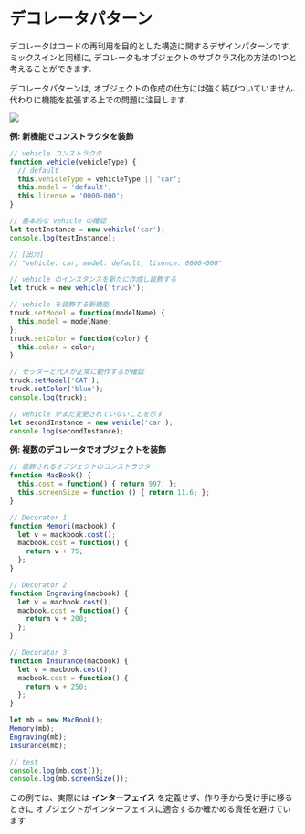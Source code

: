 # デコレータパターン

デコレータはコードの再利用を目的とした構造に関するデザインパターンです.   
ミックスインと同様に, デコレータもオブジェクトのサブクラス化の方法の1つと考えることができます.

デコレータパターンは, オブジェクトの作成の仕方には強く結びついていません. 代わりに機能を拡張する上での問題に注目します.

<img src="https://www.safaribooksonline.com/library/view/learning-javascript-design/9781449334840/httpatomoreillycomsourceoreillyimages1326902.png"/>

__例: 新機能でコンストラクタを装飾__

```js
// vehicle コンストラクタ
function vehicle(vehicleType) {
  // default
  this.vehicleType = vehicleType || 'car';
  this.model = 'default';
  this.license = '0000-000';
}

// 基本的な vehicle の確認
let testInstance = new vehicle('car');
console.log(testInstance);

// [出力]
// "vehicle: car, model: default, lisence: 0000-000"

// vehicle のインスタンスを新たに作成し装飾する
let truck = new vehicle('truck');

// vehicle を装飾する新機能
truck.setModel = function(modelName) {
  this.model = modelName;
};
truck.setColor = function(color) {
  this.color = color;
}

// セッターと代入が正常に動作するか確認
truck.setModel('CAT');
truck.setColor('blue');
console.log(truck);

// vehicle がまだ変更されていないことを示す
let secondInstance = new vehicle('car');
console.log(secondInstance);
```

__例: 複数のデコレータでオブジェクトを装飾__

```js
// 装飾されるオブジェクトのコンストラクタ
function MacBook() {
  this.cost = function() { return 997; };
  this.screenSize = function () { return 11.6; };
}

// Decorator 1
function Memori(macbook) {
  let v = mackbook.cost();
  macbook.cost = function() {
    return v + 75;
  };
}

// Decorator 2
function Engraving(macbook) {
  let v = macbook.cost();
  macbook.cost = function() {
    return v + 200;
  };
}

// Decorator 3
function Insurance(macbook) {
  let v = macbook.cost();
  macbook.cost = function() {
    return v + 250;
  };
}

let mb = new MacBook();
Memory(mb);
Engraving(mb);
Insurance(mb);

// test
console.log(mb.cost());
console.log(mb.screenSize());
```

この例では、実際には __インターフェイス__ を定義せず、作り手から受け手に移るときに
オブジェクトがインターフェイスに適合するか確かめる責任を避けています
